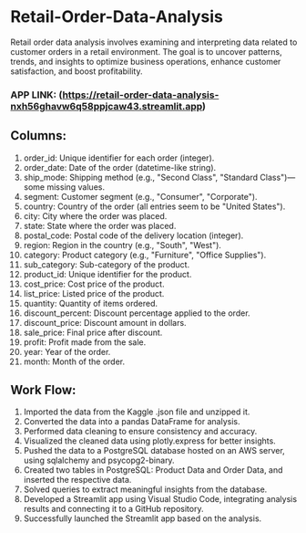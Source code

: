 # Retail-Order-Data-Analysis

Retail order data analysis involves examining and interpreting data related to customer orders in a retail environment. The goal is to uncover patterns, trends, and insights to optimize business operations, enhance customer satisfaction, and boost profitability.

### APP LINK: (https://retail-order-data-analysis-nxh56ghavw6q58ppjcaw43.streamlit.app)

## Columns:
1. order_id: Unique identifier for each order (integer).
2. order_date: Date of the order (datetime-like string).
3. ship_mode: Shipping method (e.g., "Second Class", "Standard Class")—some missing values.
4. segment: Customer segment (e.g., "Consumer", "Corporate").
5. country: Country of the order (all entries seem to be "United States").
6. city: City where the order was placed.
7. state: State where the order was placed.
8. postal_code: Postal code of the delivery location (integer).
9. region: Region in the country (e.g., "South", "West").
10. category: Product category (e.g., "Furniture", "Office Supplies").
11. sub_category: Sub-category of the product.
12. product_id: Unique identifier for the product.
13. cost_price: Cost price of the product.
14. list_price: Listed price of the product.
15. quantity: Quantity of items ordered.
16. discount_percent: Discount percentage applied to the order.
17. discount_price: Discount amount in dollars.
18. sale_price: Final price after discount.
19. profit: Profit made from the sale.
20. year: Year of the order.
21. month: Month of the order.

## Work Flow:

1. Imported the data from the Kaggle .json file and unzipped it.
2. Converted the data into a pandas DataFrame for analysis.
3. Performed data cleaning to ensure consistency and accuracy.
4. Visualized the cleaned data using plotly.express for better insights.
5. Pushed the data to a PostgreSQL database hosted on an AWS server, using sqlalchemy and psycopg2-binary.
6. Created two tables in PostgreSQL: Product Data and Order Data, and inserted the respective data.
7. Solved queries to extract meaningful insights from the database.
8. Developed a Streamlit app using Visual Studio Code, integrating analysis results and connecting it to a GitHub repository.
9. Successfully launched the Streamlit app based on the analysis.
